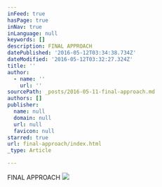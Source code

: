 ```yaml
---
inFeed: true
hasPage: true
inNav: true
inLanguage: null
keywords: []
description: FINAL APPROACH
datePublished: '2016-05-12T03:34:38.734Z'
dateModified: '2016-05-12T03:32:27.324Z'
title: ''
author:
  - name: ''
    url: ''
sourcePath: _posts/2016-05-11-final-approach.md
authors: []
publisher:
  name: null
  domain: null
  url: null
  favicon: null
starred: true
url: final-approach/index.html
_type: Article

---
```

FINAL APPROACH
![](https://the-grid-user-content.s3-us-west-2.amazonaws.com/3e282193-79a7-4e69-9ce3-ccab7a45ed00.png)